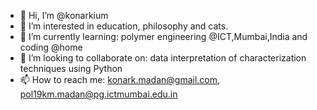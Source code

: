 - 👋 Hi, I’m @konarkium
- 👀 I’m interested in education, philosophy and cats.
- 🌱 I’m currently learning: polymer engineering @ICT,Mumbai,India and coding @home
- 💞️ I’m looking to collaborate on: data interpretation of characterization techniques using Python
- 📫 How to reach me: konark.madan@gmail.com, pol19km.madan@pg.ictmumbai.edu.in
